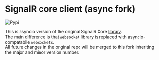# SignalR core client (async fork)
![Pypi](https://img.shields.io/pypi/v/aiosignalrcore.svg)

This is asyncio version of the original SignalR Core [library](https://github.com/mandrewcito/signalrcore).  
The main difference is that `websocket` library is replaced with asyncio-compatabile `websockets`.  
All future changes in the original repo will be merged to this fork inheriting the major and minor version number.